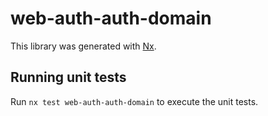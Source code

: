 # web-auth-auth-domain

This library was generated with [Nx](https://nx.dev).

## Running unit tests

Run `nx test web-auth-auth-domain` to execute the unit tests.
